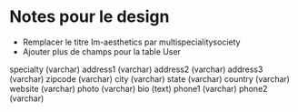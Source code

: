 # Notes pour le design

- Remplacer le titre Im-aesthetics par multispecialitysociety
- Ajouter plus de champs pour la table User

specialty (varchar) address1 (varchar) address2 (varchar) address3 (varchar) zipcode (varchar) city (varchar) state (varchar) country (varchar) website (varchar) photo (varchar) bio (text) phone1 (varchar) phone2 (varchar)